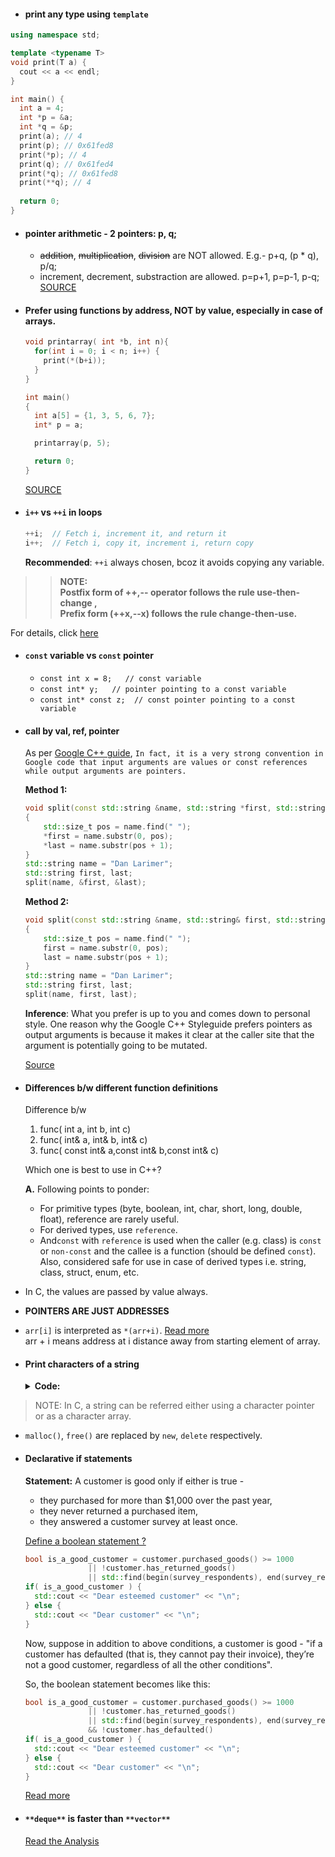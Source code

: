 * #### print any type using `template` <br/>
```cpp
using namespace std;

template <typename T>
void print(T a) {
  cout << a << endl;
}

int main() {
  int a = 4;
  int *p = &a;
  int *q = &p;
  print(a); // 4
  print(p); // 0x61fed8
  print(*p); // 4
  print(q); // 0x61fed4
  print(*q); // 0x61fed8
  print(**q); // 4
  
  return 0;
}
```

* #### pointer arithmetic - 2 pointers: p, q;
  - ~~addition~~, ~~multiplication~~, ~~division~~ are NOT allowed. E.g.- p+q, (p * q), p/q;
  - increment, decrement, substraction are allowed. p=p+1, p=p-1, p-q;
  [SOURCE](https://www.youtube.com/watch?v=cKmru3pcggg&t=15m29s)

* #### Prefer using functions by address, NOT by value, especially in case of arrays.
  ```cpp
  void printarray( int *b, int n){
    for(int i = 0; i < n; i++) {
      print(*(b+i));
    }
  }

  int main()
  {
    int a[5] = {1, 3, 5, 6, 7};
    int* p = a;

    printarray(p, 5);

    return 0;
  }
  ```
  [SOURCE](https://www.youtube.com/watch?v=cKmru3pcggg)

* #### `i++` vs `++i` in loops
  ```cpp
  ++i;  // Fetch i, increment it, and return it
  i++;  // Fetch i, copy it, increment i, return copy
  ```
  
  **Recommended**: `++i` always chosen, bcoz it avoids copying any variable. 
  
>> **NOTE: <br/> 
Postfix form of ++,-- operator follows the rule use-then-change , <br/>
Prefix form (++x,--x) follows the rule change-then-use.**
  
  For details, click [here](https://stackoverflow.com/questions/4261708/i-or-i-in-for-loops/4261743#4261743)
  
* #### `const` variable vs `const` pointer
  - `const int x = 8;   // const variable`
  - `const int* y;   // pointer pointing to a const variable`
  - `const int* const z;  // const pointer pointing to a const variable`
  
* #### call by val, ref, pointer
  As per [Google C++ guide](http://drake.mit.edu/styleguide/cppguide.html),
  `In fact, it is a very strong convention in Google code that input arguments are values or const references while output arguments are pointers.`
  
  **Method 1:**
  ```cpp
  void split(const std::string &name, std::string *first, std::string *last)
  {
      std::size_t pos = name.find(" ");
      *first = name.substr(0, pos);
      *last = name.substr(pos + 1);
  }
  std::string name = "Dan Larimer";
  std::string first, last;
  split(name, &first, &last);
  ```
  
  **Method 2:**
  ```cpp
  void split(const std::string &name, std::string& first, std::string& last)
  {
      std::size_t pos = name.find(" ");
      first = name.substr(0, pos);
      last = name.substr(pos + 1);
  }
  std::string name = "Dan Larimer";
  std::string first, last;
  split(name, first, last);
  ```
  
  **Inference**: What you prefer is up to you and comes down to personal style. One reason why the Google C++ Styleguide prefers pointers as output arguments is because it makes it clear at the caller site that the argument is potentially going to be mutated.
  
  [Source](https://cmichel.io/cpp-guide-for-eos-development-call-by-value-reference/)

* #### Differences b/w different function definitions
  Difference b/w 
  1. func( int a, int b, int c)
  2. func( int& a, int& b, int& c)
  3. func( const int& a,const int& b,const int& c)

  Which one is best to use in C++?
  
  **A.**
  Following points to ponder:
  - For primitive types (byte, boolean, int, char, short, long, double, float), reference are rarely useful.
  - For derived types, use `reference`. 
  - And`const` with `reference` is used when the caller (e.g. class) is `const` or `non-const` and the callee is a function (should be defined `const`). Also, considered safe for use in case of derived types i.e. string, class, struct, enum, etc.
  
* In C, the values are passed by value always.
* **POINTERS ARE JUST ADDRESSES**
* `arr[i]` is interpreted as `*(arr+i)`. [Read more](https://www.geeksforgeeks.org/why-array-index-starts-from-zero/) <br/>
  arr + i means address at i distance away from starting element of array. 
* #### Print characters of a string
  <details>
    <summary><b>Code:</b></summary>
  <p>

  ```cpp
  #include <iostream>
  #include <string.h>

  int main() {
    char* str;		// define a string using char pointer
    int size = 20; 			/*one extra for ‘\0’*/
    str = (char *)malloc(sizeof(char)*size);	// write a string 
    std::cout << "Enter a String: " << "\n";	// enter any string
    std::cin >> str;		// input a string
    std::cout << "Output: " << "\n";
    for( int i = 0; i < strlen(str); ++i ) {		// looping along the string 
      std::cout << *(str+i) << "\n";			// printing each character
    }
    return 0;
  }
  ```

  </p>
  <details>
  
  [Refer 1](https://www.geeksforgeeks.org/core-dump-segmentation-fault-c-cpp/) [Refer 2](https://www.geeksforgeeks.org/storage-for-strings-in-c/)
  
> NOTE: In C, a string can be referred either using a character pointer or as a character array.

* `malloc()`, `free()` are replaced by `new`, `delete` respectively. 
* #### Declarative if statements
  **Statement:** A customer is good only if either is true -
  - they purchased for more than $1,000 over the past year,
  - they never returned a purchased item,
  - they answered a customer survey at least once.
  
  <ins>Define a boolean statement ?</ins>
  ```cpp
  bool is_a_good_customer = customer.purchased_goods() >= 1000
                || !customer.has_returned_goods()
                || std::find(begin(survey_respondents), end(survey_respondents), customer) != end(survey_respondents);
  if( is_a_good_customer ) {
    std::cout << "Dear esteemed customer" << "\n";
  } else {
    std::cout << "Dear customer" << "\n";	
  }
  ```
  Now, suppose in addition to above conditions, a customer is good - "if a customer has defaulted (that is, they cannot pay their invoice), they’re not a good customer, regardless of all the other conditions".

  So, the boolean statement becomes like this:
  ```cpp
  bool is_a_good_customer = customer.purchased_goods() >= 1000
                || !customer.has_returned_goods()
                || std::find(begin(survey_respondents), end(survey_respondents), customer) != end(survey_respondents);
                && !customer.has_defaulted()
  if( is_a_good_customer ) {
    std::cout << "Dear esteemed customer" << "\n";
  } else {
    std::cout << "Dear customer" << "\n";	
  }               
  ```
  
  [Read more](https://www.fluentcpp.com/2019/01/18/a-simplified-rules-engine-to-make-declarative-if-statements/)
* #### `**deque**` is faster than `**vector**` 
  [Read the Analysis](https://baptiste-wicht.com/posts/2012/12/cpp-benchmark-vector-list-deque.html)
  
